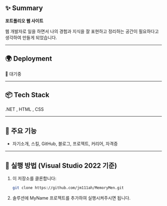 ## ✨ Summary

**포트폴리오 웹 사이트** 

웹 개발자로 일을 하면서 나의 경험과 지식을 잘 표현하고 정리하는 공간이 필요하다고 생각하여 만들게 되었습니다. 

---

## 🌍 Deployment  
🔗 대기중

---

## 📦 Tech Stack

.NET , HTML , CSS

---

## 🚀 주요 기능
- 자기소개, 스킬, GitHub, 블로그, 프로젝트, 커리어, 자격증
---

## 🧪 실행 방법 (Visual Studio 2022 기준)

1. 이 저장소를 클론합니다:
   ```bash
   git clone https://github.com/jm111ah/MemoryMen.git

2. 솔루션에 MyName 프로젝트를 추가하여 실행시켜주시면 됩니다.    

